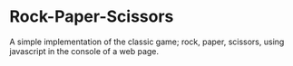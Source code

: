 # Rock-Paper-Scissors
A simple implementation of the classic game; rock, paper, scissors, using javascript in the console of a web page.
